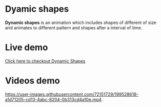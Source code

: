 # Dyamic shapes

**Dynamic shapes** is an animation which includes shapes of different of size and animates to different pattern and shapes after a interval of time.

#  Live  demo	
[Click here to checkout Dynamic Shapes](https://ritikkashyap720.github.io/Dynamic-Shapes/)
    
# Videos demo	


https://user-images.githubusercontent.com/72151729/199528618-a1d71205-cd13-4abc-8204-0b313cd4a10e.mp4

